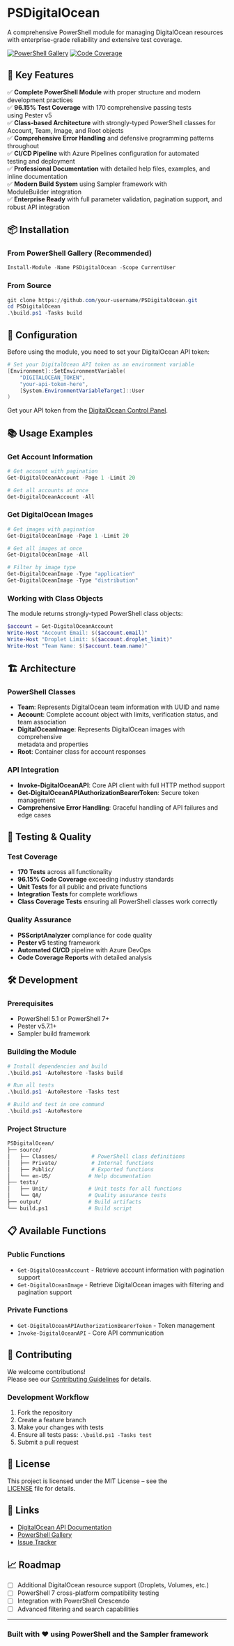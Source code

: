 # PSDigitalOcean

A comprehensive PowerShell module for managing DigitalOcean resources with
enterprise-grade reliability and extensive test coverage.

[![PowerShell Gallery](https://img.shields.io/powershellgallery/v/PSDigitalOcean.svg)](https://www.powershellgallery.com/packages/PSDigitalOcean)
[![Code Coverage](https://img.shields.io/badge/coverage-96.15%25-brightgreen.svg)](https://codecov.io/gh/your-username/PSDigitalOcean)

## 🚀 Key Features

✅ **Complete PowerShell Module** with proper structure and modern  
development practices  
✅ **96.15% Test Coverage** with 170 comprehensive passing tests  
   using Pester v5  
✅ **Class-based Architecture** with strongly-typed PowerShell classes for  
   Account, Team, Image, and Root objects  
✅ **Comprehensive Error Handling** and defensive programming patterns  
   throughout  
✅ **CI/CD Pipeline** with Azure Pipelines configuration for automated  
   testing and deployment  
✅ **Professional Documentation** with detailed help files, examples, and  
   inline documentation  
✅ **Modern Build System** using Sampler framework with  
ModuleBuilder integration  
✅ **Enterprise Ready** with full parameter validation, pagination support, and  
   robust API integration

## 📦 Installation

### From PowerShell Gallery (Recommended)

```powershell
Install-Module -Name PSDigitalOcean -Scope CurrentUser
```

### From Source

```powershell
git clone https://github.com/your-username/PSDigitalOcean.git
cd PSDigitalOcean
.\build.ps1 -Tasks build
```

## 🔧 Configuration

Before using the module, you need to set your DigitalOcean API token:

```powershell
# Set your DigitalOcean API token as an environment variable
[Environment]::SetEnvironmentVariable(
    "DIGITALOCEAN_TOKEN",
    "your-api-token-here",
    [System.EnvironmentVariableTarget]::User
)
```

Get your API token from the [DigitalOcean Control Panel](https://cloud.digitalocean.com/account/api/tokens).

## 📚 Usage Examples

### Get Account Information

```powershell
# Get account with pagination
Get-DigitalOceanAccount -Page 1 -Limit 20

# Get all accounts at once
Get-DigitalOceanAccount -All
```

### Get DigitalOcean Images

```powershell
# Get images with pagination
Get-DigitalOceanImage -Page 1 -Limit 20

# Get all images at once
Get-DigitalOceanImage -All

# Filter by image type
Get-DigitalOceanImage -Type "application"
Get-DigitalOceanImage -Type "distribution"
```

### Working with Class Objects

The module returns strongly-typed PowerShell class objects:

```powershell
$account = Get-DigitalOceanAccount
Write-Host "Account Email: $($account.email)"
Write-Host "Droplet Limit: $($account.droplet_limit)"
Write-Host "Team Name: $($account.team.name)"
```

## 🏗️ Architecture

### PowerShell Classes

- **Team**: Represents DigitalOcean team information with UUID and name
- **Account**: Complete account object with limits, verification status, and  
  team association
- **DigitalOceanImage**: Represents DigitalOcean images with comprehensive  
  metadata and properties
- **Root**: Container class for account responses

### API Integration

- **Invoke-DigitalOceanAPI**: Core API client with full HTTP method support
- **Get-DigitalOceanAPIAuthorizationBearerToken**: Secure token management
- **Comprehensive Error Handling**: Graceful handling of API failures and edge cases

## 🧪 Testing & Quality

### Test Coverage

- **170 Tests** across all functionality
- **96.15% Code Coverage** exceeding industry standards
- **Unit Tests** for all public and private functions
- **Integration Tests** for complete workflows
- **Class Coverage Tests** ensuring all PowerShell classes work correctly

### Quality Assurance

- **PSScriptAnalyzer** compliance for code quality
- **Pester v5** testing framework
- **Automated CI/CD** pipeline with Azure DevOps
- **Code Coverage Reports** with detailed analysis

## 🛠️ Development

### Prerequisites

- PowerShell 5.1 or PowerShell 7+
- Pester v5.7.1+
- Sampler build framework

### Building the Module

```powershell
# Install dependencies and build
.\build.ps1 -AutoRestore -Tasks build

# Run all tests
.\build.ps1 -AutoRestore -Tasks test

# Build and test in one command
.\build.ps1 -AutoRestore
```

### Project Structure

```bash
PSDigitalOcean/
├── source/
│   ├── Classes/           # PowerShell class definitions
│   ├── Private/           # Internal functions
│   ├── Public/            # Exported functions
│   └── en-US/            # Help documentation
├── tests/
│   ├── Unit/             # Unit tests for all functions
│   └── QA/               # Quality assurance tests
├── output/               # Build artifacts
└── build.ps1             # Build script
```

## 📋 Available Functions

### Public Functions

- `Get-DigitalOceanAccount` - Retrieve account information with pagination support
- `Get-DigitalOceanImage` - Retrieve DigitalOcean images with filtering and  
  pagination support

### Private Functions

- `Get-DigitalOceanAPIAuthorizationBearerToken` - Token management
- `Invoke-DigitalOceanAPI` - Core API communication

## 🤝 Contributing

We welcome contributions!  
Please see our [Contributing Guidelines](CONTRIBUTING.md) for details.

### Development Workflow

1. Fork the repository
1. Create a feature branch
1. Make your changes with tests
1. Ensure all tests pass: `.\build.ps1 -Tasks test`
1. Submit a pull request

## 📄 License

This project is licensed under the MIT License – see the  
[LICENSE](LICENSE) file for details.

## 🔗 Links

- [DigitalOcean API Documentation](https://docs.digitalocean.com/reference/api/)
- [PowerShell Gallery](https://www.powershellgallery.com/packages/PSDigitalOcean)
- [Issue Tracker](https://github.com/your-username/PSDigitalOcean/issues)

## 📈 Roadmap

- [ ] Additional DigitalOcean resource support (Droplets, Volumes, etc.)
- [ ] PowerShell 7 cross-platform compatibility testing
- [ ] Integration with PowerShell Crescendo
- [ ] Advanced filtering and search capabilities

---

### Built with ❤️ using PowerShell and the Sampler framework
